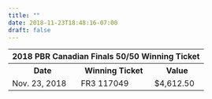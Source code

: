 ```yaml
---
title: ""
date: 2018-11-23T18:48:16-07:00
draft: false
---
```


<table>
<tbody>
<tr>
    <th colspan="3">2018 PBR Canadian Finals 50/50 Winning Ticket</th>
</tr>
<tr>
    <th>Date</th>
    <th>Winning Ticket</th>
    <th>Value</th>
</tr>
<tr>
    <td>Nov. 23, 2018</td>
    <td>FR3 117049</td>
    <td>$4,612.50</td>
</tr>
</tbody>
</table>
